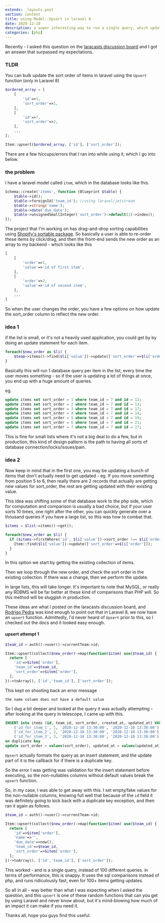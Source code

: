 ```yaml
---
extends: _layouts.post
section: content
title: using Model::Upsert in laravel 8
date: 2020-12-10
description: a super interesting way to run a single query, which updates many records in a database
categories: [php]
---
```


Recently - I asked this question on the <a href="https://laracasts.com/discuss/channels/general-discussion/question-whats-the-most-efficient-way-to-update-a-database-with-new-sort-orders?page=1#reply=672246">laracasts discussion board</a> and I got an answer that surpassed my expectations.

### TLDR

You can bulk update the sort order of items in laravel using the `Upsert` function (only in Laravel 8)

```php
$ordered_array = [
	[
		'id'=>1,
		'sort_order'=>1,
	],
	[
		'id'=>7,
		'sort_order'=>2,
	],
	...
];

Item::upsert($ordered_array, ['id'], ['sort_order']);
```

There are a few hiccups/errors that I ran into while using it, which I go into below.



### the problem

I have a laravel model called `item`, which in the database looks like this.

```php
Schema::create('items', function (Blueprint $table) {
	$table->id();
	$table->foreignId('team_id'); //using laravel/jetstream
	$table->string('name');
	$table->date('due_date');
	$table->unsignedSmallInteger('sort_order')->default(1)->index();
});
```

The project that I'm working on has drag-and-drop sorting capabilities using <a href="https://github.com/Shopify/draggable/tree/master/src/Sortable">Shopify's sortable package</a>.    So basically a user is able to re-order these items by click/drag, and then the front-end sends the new order as an array to my backend - which looks like this

```php
[
	[
		'order'=>1,
		'value'=>'id of first item',
	],
	[
		'order'=>2,
		'value'=>'id of second item',
	],
	...
]
```

So when the user changes the order, you have a few options on how update the sort_order column to reflect the new order.

### idea 1

if the list is small, or it's not a heavily used application, you could get by by doing an update statement for each item.

```php
foreach($new_order as $li) {
	$team->items()->find($li['value'])->update(['sort_order'=>$li['order']]);
}
```

Basically this will run 1 database query per item in the list, every time the user moves something - so if the user is updating a lot of things at once, you end up with a huge amount of queries.

eg.

```sql
update items set sort_order = 1 where team_id = 7 and id = 12;
update items set sort_order = 2 where team_id = 7 and id = 13;
update items set sort_order = 3 where team_id = 7 and id = 17;
update items set sort_order = 4 where team_id = 7 and id = 14;
update items set sort_order = 5 where team_id = 7 and id = 19;
update items set sort_order = 6 where team_id = 7 and id = 21;
update items set sort_order = 7 where team_id = 7 and id = 27;
```

This is fine for small lists where it's not a big deal to do a few, but in production, this kind of design pattern is the path to having all sorts of database connection/locks/issues/pain.


### idea 2

Now keep in mind that in the first one, you may be updating a bunch of items that don't actually need to get updated - eg.  If you move something from position 5 to 6, then really there are 2 records that actually are getting new values for sort_order, the rest are getting updated with their existing value.


This idea was shifting some of that database work to the php side, which for computation and comparison is usually a bad choice, but if your user sorts 10 times, one right after the other, you can quickly generate over a thousand queries if you have a large list, so this was how to combat that.


```php
$items = $list->items()->get();

foreach($new_order as $li) {
  if ($items->firstWhere('id', $li['value'])->sort_order !== $li['order']) {
    Item::find($li['value'])->update(['sort_order'=>$li['order']]);
  }
}
```

In this option we start by getting the existing collection of items.

Then we loop through the new order, and check the sort order in the existing collection.  If there was a change, then we perform the update.

In large lists, this will take longer.  It's important to note that MySQL, or really any RDBMS will be far better at these kind of comparisons than PHP will.  So this method will be sluggish in production.


These ideas are what I posted on the laracasts discussion board, and <a href="https://laracasts.com/@rodrigo.pedra">Rodrigo Pedra</a> was kind enough to point out that in Laravel 8, we now have an `upsert` function.  Admittedly, I'd never heard of `Upsert` prior to this, so I checked out the docs and it looked easy enough.

#### upsert attempt 1

```php
$team_id = auth()->user()->currentTeam->id;

Item::upsert(collect($new_order)->map(function($item) use($team_id) {
  return [
    'id'=>$item['order'],
    'team_id'=>$team_id,
    'sort_order'=>$item['order'],
  ];
})->toArray(), ['id','team_id'], ['sort_order']);
```


This kept on shooting back an error message
```
the name column does not have a default value
```

So I dug a bit deeper and looked at the query it was actually attempting - after looking at the query in telescope, I came up with this.

```sql
INSERT into items (id, team_id, sort_order, created_at, updated_at) VALUES 
    ('id_for_item_1', 1, '2020-12-10 13:30:00', '2020-12-10 13:30:00'), 
    ('id_for_item_2', 2, '2020-12-10 13:30:00', '2020-12-10 13:30:00'), 
    ('id_for_item_3', 3, '2020-12-10 13:30:00', '2020-12-10 13:30:00') 
on duplicate key
update sort_order = values(sort_order), updated_at = values(updated_at)
```


`Upsert` actually formats the query as an insert statement, and the update part of it is the callback for if there is a duplicate key.

So the error I was getting was validation for the insert statement before executing, so the non-nullables columns without default values break the `upsert` function.

So, in my case, I was able to get away with this.  I set empty/fake values for the non-nullable columns, knowing full well that because of the `id` field it was definitely going to kick back with a duplicate key exception, and then ran it again as follows.

```php
$team_id = auth()->user()->currentTeam->id;

Item::upsert(collect($new_order)->map(function($item) use($team_id) {
  return [
    'id'=>$item['order'],
    'name'=>'',
    'due_date'=>now(),
    'team_id'=>$team_id,
    'sort_order'=>$item['order'],
  ];
})->toArray(), ['id','team_id'], ['sort_order']);
```

This worked - and is a single query, instead of 100 different queries.  in terms of performance, this is snappy.  It uses the sql comparisons instead of php, and runs ridiculously fast, even for 100+ items getting updates.

So all in all - way better than what I was expecting when I asked the question, and this `upsert` is one of these random functions that can you get by using Laravel and never know about, but it's mind-blowing how much of an impact it can make if you need it.

Thanks all, hope you guys find this useful.
